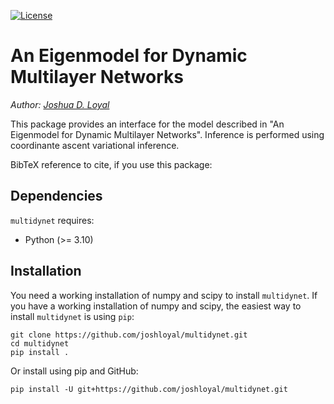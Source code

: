 [![License](https://img.shields.io/badge/License-MIT-blue.svg)](https://github.com/joshloyal/multidynet/blob/master/LICENSE)

# An Eigenmodel for Dynamic Multilayer Networks

*Author: [Joshua D. Loyal](https://joshloyal.github.io/)*

This package provides an interface for the model described in
"An Eigenmodel for Dynamic Multilayer Networks". Inference is performed using
coordinante ascent variational inference.

BibTeX reference to cite, if you use this package:
<!--
```bibtex
@article{loyal2021eigenmodel,
}
```
-->

Dependencies
------------
``multidynet`` requires:

- Python (>= 3.10)


Installation
------------
You need a working installation of numpy and scipy to install ``multidynet``. If you have a working installation of numpy and scipy, the easiest way to install ``multidynet`` is using ``pip``:

```
git clone https://github.com/joshloyal/multidynet.git
cd multidynet
pip install .
```

Or install using pip and GitHub:

```
pip install -U git+https://github.com/joshloyal/multidynet.git
```
